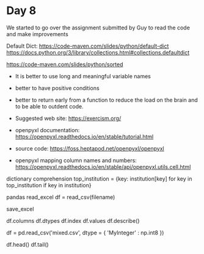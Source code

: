 # Day 8

We started to go over the assignment submitted by Guy to read the code and make improvements

Default Dict: https://code-maven.com/slides/python/default-dict
https://docs.python.org/3/library/collections.html#collections.defaultdict


https://code-maven.com/slides/python/sorted

* It is better to use long and meaningful variable names
* better to have positive conditions
* better to return early from a function to reduce the load on the brain and to be able to outdent code.

* Suggested web site: https://exercism.org/

* openpyxl documentation: https://openpyxl.readthedocs.io/en/stable/tutorial.html
* source code: https://foss.heptapod.net/openpyxl/openpyxl
* openpyxl mapping column names and numbers: https://openpyxl.readthedocs.io/en/stable/api/openpyxl.utils.cell.html

dictionary comprehension 
top_institution = {key: institution[key] for key in top_institution if key in institution}



pandas
read_excel
df = read_csv(filename)

save_excel

df.columns
df.dtypes
df.index
df.values
df.describe()

df = pd.read_csv('mixed.csv', dtype = { 'MyInteger' : np.int8 })

df.head()
df.tail()
